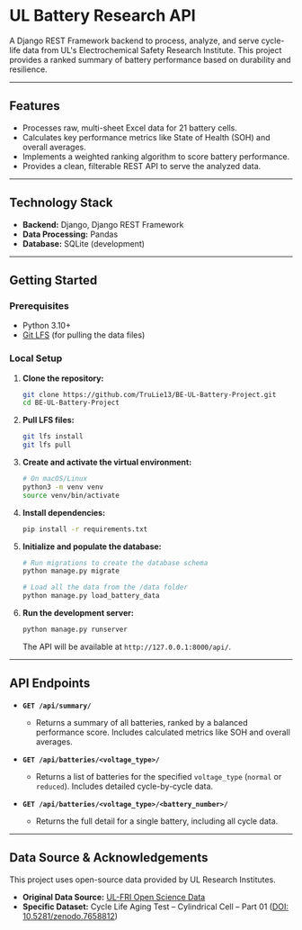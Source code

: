 # UL Battery Research API

A Django REST Framework backend to process, analyze, and serve cycle-life data from UL's Electrochemical Safety Research Institute. This project provides a ranked summary of battery performance based on durability and resilience.

---

## Features

- Processes raw, multi-sheet Excel data for 21 battery cells.
- Calculates key performance metrics like State of Health (SOH) and overall averages.
- Implements a weighted ranking algorithm to score battery performance.
- Provides a clean, filterable REST API to serve the analyzed data.

---

## Technology Stack

- **Backend:** Django, Django REST Framework
- **Data Processing:** Pandas
- **Database:** SQLite (development)

---

## Getting Started

### Prerequisites

- Python 3.10+
- [Git LFS](https://git-lfs.com) (for pulling the data files)

### Local Setup

1.  **Clone the repository:**

    ```bash
    git clone https://github.com/TruLie13/BE-UL-Battery-Project.git
    cd BE-UL-Battery-Project
    ```

2.  **Pull LFS files:**

    ```bash
    git lfs install
    git lfs pull
    ```

3.  **Create and activate the virtual environment:**
    ```bash
    # On macOS/Linux
    python3 -m venv venv
    source venv/bin/activate
    ```
4.  **Install dependencies:**

    ```bash
    pip install -r requirements.txt
    ```

5.  **Initialize and populate the database:**

    ```bash
    # Run migrations to create the database schema
    python manage.py migrate

    # Load all the data from the /data folder
    python manage.py load_battery_data
    ```

6.  **Run the development server:**
    ```bash
    python manage.py runserver
    ```
    The API will be available at `http://127.0.0.1:8000/api/`.

---

## API Endpoints

- **`GET /api/summary/`**

  - Returns a summary of all batteries, ranked by a balanced performance score. Includes calculated metrics like SOH and overall averages.

- **`GET /api/batteries/<voltage_type>/`**

  - Returns a list of batteries for the specified `voltage_type` (`normal` or `reduced`). Includes detailed cycle-by-cycle data.

- **`GET /api/batteries/<voltage_type>/<battery_number>/`**
  - Returns the full detail for a single battery, including all cycle data.

---

## Data Source & Acknowledgements

This project uses open-source data provided by UL Research Institutes.

- **Original Data Source:** <a href="https://ul.org/institutes-offices/electrochemical-safety/open-science-data" target="_blank" rel="noopener noreferrer">UL-FRI Open Science Data</a>
- **Specific Dataset:** Cycle Life Aging Test – Cylindrical Cell – Part 01 (<a href="https://doi.org/10.5281/zenodo.7658812" target="_blank" rel="noopener noreferrer">DOI: 10.5281/zenodo.7658812</a>)
